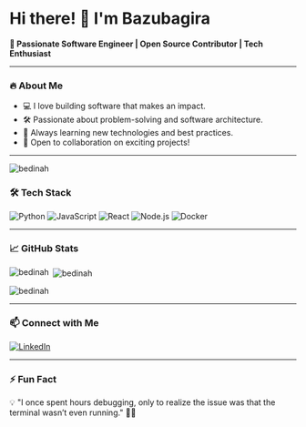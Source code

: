 
# Hi there! 👋 I'm Bazubagira  

**🚀 Passionate Software Engineer | Open Source Contributor | Tech Enthusiast**

---

### 🔥 About Me  
- 💻 I love building software that makes an impact.
- 🛠️ Passionate about problem-solving and software architecture.
- 📖 Always learning new technologies and best practices.
- 🤝 Open to collaboration on exciting projects!

---

<p align="left"> <img src="https://komarev.com/ghpvc/?username=bedinah&label=Profile%20views&color=0e75b6&style=flat" alt="bedinah" /> </p>

### 🛠 Tech Stack
![Python](https://img.shields.io/badge/Python-3776AB?style=for-the-badge&logo=python&logoColor=white)
![JavaScript](https://img.shields.io/badge/JavaScript-F7DF1E?style=for-the-badge&logo=javascript&logoColor=black)
![React](https://img.shields.io/badge/React-61DAFB?style=for-the-badge&logo=react&logoColor=black)
![Node.js](https://img.shields.io/badge/Node.js-339933?style=for-the-badge&logo=node.js&logoColor=white)
![Docker](https://img.shields.io/badge/Docker-2496ED?style=for-the-badge&logo=docker&logoColor=white)

---

### 📈 GitHub Stats  
<p><img align="left" src="https://github-readme-stats.vercel.app/api/top-langs?username=bedinah&show_icons=true&locale=en&layout=compact" alt="bedinah" /></p>

<p>&nbsp;<img align="center" src="https://github-readme-stats.vercel.app/api?username=bedinah&show_icons=true&locale=en" alt="bedinah" /></p>

<p><img align="center" src="https://github-readme-streak-stats.herokuapp.com/?user=bedinah&" alt="bedinah" /></p>

---

### 📫 Connect with Me  
[![LinkedIn](https://img.shields.io/badge/LinkedIn-%230077B5.svg?style=for-the-badge&logo=linkedin&logoColor=white)](https://www.linkedin.com/in/bernardine-bazubagira-282782250/)

---

### ⚡ Fun Fact  
💡 "I once spent hours debugging, only to realize the issue was that the terminal wasn’t even running." 🤦‍♂️

